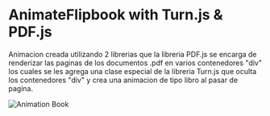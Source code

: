 ﻿# AnimateFlipbook with Turn.js & PDF.js
Animacion creada utilizando 2 librerias que la libreria PDF.js se encarga de renderizar las paginas de los documentos .pdf en varios contenedores "div" los cuales se les agrega una clase especial de la libreria Turn.js que oculta los contenedores "div" y crea una animacion de tipo libro al pasar de pagina.

![Animation Book](https://user-images.githubusercontent.com/60910680/170559632-4148629c-1c77-44eb-800c-159f166cd6b0.gif)
